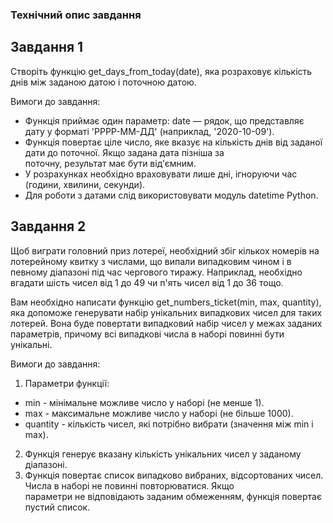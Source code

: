 ### Технiчний опис завдання

## Завдання 1

Створіть функцію get_days_from_today(date), яка розраховує кількість днів між заданою датою і поточною датою.

Вимоги до завдання:

- Функція приймає один параметр: date — рядок, що представляє дату у форматі 'РРРР-ММ-ДД' (наприклад, '2020-10-09').
- Функція повертає ціле число, яке вказує на кількість днів від заданої дати до поточної. Якщо задана дата пізніша за    
  поточну, результат має бути від'ємним.
- У розрахунках необхідно враховувати лише дні, ігноруючи час (години, хвилини, секунди).
- Для роботи з датами слід використовувати модуль datetime Python.

## Завдання 2

Щоб виграти головний приз лотереї, необхідний збіг кількох номерів на лотерейному квитку з числами, що випали випадковим чином і в певному діапазоні під час чергового тиражу. Наприклад, необхідно вгадати шість чисел від 1 до 49 чи п'ять чисел від 1 до 36 тощо.

Вам необхідно написати функцію get_numbers_ticket(min, max, quantity), яка допоможе генерувати набір унікальних випадкових чисел для таких лотерей. Вона буде повертати випадковий набір чисел у межах заданих параметрів, причому всі випадкові числа в наборі повинні бути унікальні.

Вимоги до завдання:

1. Параметри функції:
- min - мінімальне можливе число у наборі (не менше 1).
- max - максимальне можливе число у наборі (не більше 1000).
- quantity - кількість чисел, які потрібно вибрати (значення між min і max).
2. Функція генерує вказану кількість унікальних чисел у заданому діапазоні.
3. Функція повертає список випадково вибраних, відсортованих чисел. Числа в наборі не повинні повторюватися. Якщо  
   параметри не відповідають заданим обмеженням, функція повертає пустий список.

   